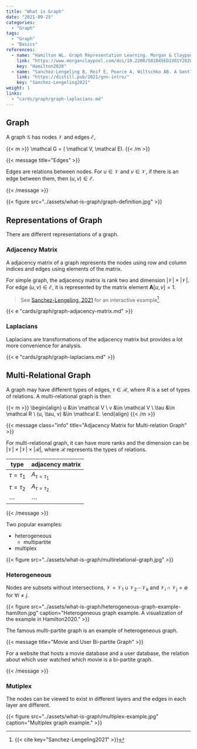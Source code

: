 ```yaml
---
title: "What is Graph"
date: "2021-09-25"
categories:
  - "Graph"
tags:
  - "Graph"
  - "Basics"
references:
  - name: "Hamilton WL. Graph Representation Learning. Morgan & Claypool Publishers; 2020. pp. 1–159. doi:10.2200/S01045ED1V01Y202009AIM046"
    link: "https://www.morganclaypool.com/doi/10.2200/S01045ED1V01Y202009AIM046"
    key: "Hamilton2020"
  - name: "Sanchez-Lengeling B, Reif E, Pearce A, Wiltschko AB. A Gentle Introduction to Graph Neural Networks. Distill. 2021;6. doi:10.23915/distill.00033"
    link: "https://distill.pub/2021/gnn-intro/"
    key: "Sanchez-Lengeling2021"
weight: 1
links:
  - "cards/graph/graph-laplacians.md"
---
```



## Graph

A graph $\mathcal G$ has nodes $\mathcal V$ and edges $\mathcal E$,

{{< m >}}
\mathcal G = ( \mathcal V, \mathcal E).
{{< /m >}}

{{< message title="Edges" >}}

Edges are relations between nodes. For $u\in \mathcal V$ and $v\in \mathcal V$, if there is an edge between them, then $(u, v)\in \mathcal E$.

{{< /message >}}

{{< figure src="../assets/what-is-graph/graph-definition.jpg" >}}

## Representations of Graph

There are different representations of a graph.

### Adjacency Matrix

A adjacency matrix of a graph represents the nodes using row and column indices and edges using elements of the matrix.

For simple graph, the adjacency matrix is rank two and dimension $\lvert \mathcal V \rvert \times \lvert \mathcal V \rvert$. For edge $(u, v)\in \mathcal E$, it is represented by the matrix element $\mathbf A[u,v]=1$.


> See [Sanchez-Lengeling, 2021](https://distill.pub/2021/gnn-intro/) for an interactive example[^Sanchez-Lengeling2021].

{{< e "cards/graph/graph-adjacency-matrix.md" >}}


### Laplacians

Laplacians are transformations of the adjacency matrix but provides a lot more convenience for analysis.

{{< e "cards/graph/graph-laplacians.md" >}}


## Multi-Relational Graph

A graph may have different types of edges, $\tau\in \mathcal R$, where $R$ is a set of types of relations. A multi-relational graph is then

{{< m >}}
\begin{align}
u &\in \mathcal V \\
v &\in \mathcal V \\
\tau &\in \mathcal R \\
(u, \tau, v) &\in \mathcal E.
\end{align}
{{< /m >}}

{{< message class="info" title="Adjacency Matrix for Multi-relation Graph" >}}

For multi-relational graph, it can have more ranks and the dimension can be $\lvert \mathcal V \rvert \times \lvert \mathcal V \rvert \times \lvert \mathcal R\rvert$, where $\mathcal R$ represents the types of relations.


|  type | adjacency matrix  |
|---|---|
| $\tau=\tau_1$  |  $A_{\tau=\tau_1}$ |
| $\tau=\tau_2$  |  $A_{\tau=\tau_2}$ |
| $\cdots$ | $\cdots$ |


{{< /message >}}



Two popular examples:

- heterogeneous
  - multipartite
- multiplex


{{< figure src="../assets/what-is-graph/multirelational-graph.jpg" >}}

### Heterogeneous

Nodes are subsets without intersections, $\mathcal V = \mathcal V_1\cup \mathcal V_2 \cdots \mathcal V_k$ and $\mathcal V_i \cap \mathcal V_j =  \emptyset$ for $\forall i\neq j$.

{{< figure src="../assets/what-is-graph/heterogeneous-graph-example-hamilton.jpg" caption="Heterogeneous graph example. A visualization of the example in Hamilton2020." >}}

The famous multi-partite graph is an example of heterogeneous graph.

{{< message title="Movie and User Bi-partite Graph" >}}

For a website that hosts a movie database and a user database, the relation about which user watched which movie is a bi-partite graph.

{{< /message >}}


### Mutiplex

The nodes can be viewed to exist in different layers and the edges in each layer are different.

{{< figure src="../assets/what-is-graph/multiplex-example.jpg" caption="Multiplex graph example." >}}



[^Hamilton2020]: {{< cite key="Hamilton2020" >}}

[^Sanchez-Lengeling2021]: {{< cite key="Sanchez-Lengeling2021" >}}